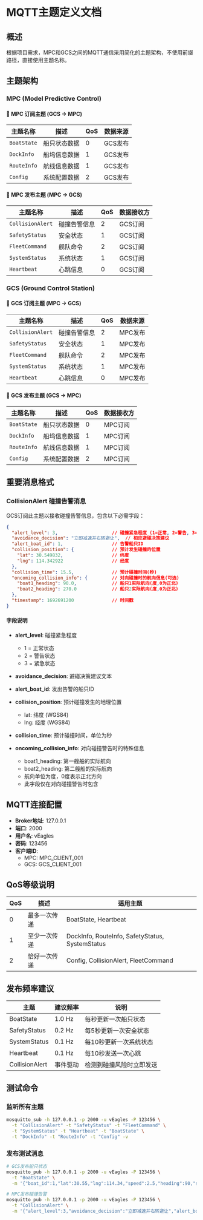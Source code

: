 # MQTT主题定义文档

## 概述

根据项目需求，MPC和GCS之间的MQTT通信采用简化的主题架构，不使用前缀路径，直接使用主题名称。

## 主题架构

### MPC (Model Predictive Control)

#### 🔵 MPC 订阅主题 (GCS → MPC)
| 主题名称 | 描述 | QoS | 数据来源 |
|---------|------|-----|---------|
| `BoatState` | 船只状态数据 | 0 | GCS发布 |
| `DockInfo` | 船坞信息数据 | 1 | GCS发布 |
| `RouteInfo` | 航线信息数据 | 1 | GCS发布 |
| `Config` | 系统配置数据 | 2 | GCS发布 |

#### 🔴 MPC 发布主题 (MPC → GCS)
| 主题名称 | 描述 | QoS | 数据接收方 |
|---------|------|-----|-----------|
| `CollisionAlert` | 碰撞告警信息 | 2 | GCS订阅 |
| `SafetyStatus` | 安全状态 | 1 | GCS订阅 |
| `FleetCommand` | 舰队命令 | 2 | GCS订阅 |
| `SystemStatus` | 系统状态 | 1 | GCS订阅 |
| `Heartbeat` | 心跳信息 | 0 | GCS订阅 |

### GCS (Ground Control Station)

#### 🔵 GCS 订阅主题 (MPC → GCS)
| 主题名称 | 描述 | QoS | 数据来源 |
|---------|------|-----|---------|
| `CollisionAlert` | 碰撞告警信息 | 2 | MPC发布 |
| `SafetyStatus` | 安全状态 | 1 | MPC发布 |
| `FleetCommand` | 舰队命令 | 2 | MPC发布 |
| `SystemStatus` | 系统状态 | 1 | MPC发布 |
| `Heartbeat` | 心跳信息 | 0 | MPC发布 |

#### 🔴 GCS 发布主题 (GCS → MPC)
| 主题名称 | 描述 | QoS | 数据接收方 |
|---------|------|-----|-----------|
| `BoatState` | 船只状态数据 | 0 | MPC订阅 |
| `DockInfo` | 船坞信息数据 | 1 | MPC订阅 |
| `RouteInfo` | 航线信息数据 | 1 | MPC订阅 |
| `Config` | 系统配置数据 | 2 | MPC订阅 |

## 重要消息格式

### CollisionAlert 碰撞告警消息

GCS订阅此主题以接收碰撞告警信息，包含以下必需字段：

```json
{
  "alert_level": 3,                    // 碰撞紧急程度 (1=正常, 2=警告, 3=紧急)
  "avoidance_decision": "立即减速并右转避让",  // 相应避碰决策建议
  "alert_boat_id": 1,                  // 告警船只ID
  "collision_position": {              // 预计发生碰撞的位置
    "lat": 30.549832,                  // 纬度
    "lng": 114.342922                  // 经度
  },
  "collision_time": 15.5,              // 预计碰撞时间(秒)
  "oncoming_collision_info": {         // 对向碰撞时的航向信息(可选)
    "boat1_heading": 90.0,             // 船只1实际航向(度,0为正北)
    "boat2_heading": 270.0             // 船只2实际航向(度,0为正北)
  },
  "timestamp": 1692691200              // 时间戳
}
```

#### 字段说明

- **alert_level**: 碰撞紧急程度
  - 1 = 正常状态
  - 2 = 警告状态  
  - 3 = 紧急状态

- **avoidance_decision**: 避碰决策建议文本

- **alert_boat_id**: 发出告警的船只ID

- **collision_position**: 预计碰撞发生的地理位置
  - lat: 纬度 (WGS84)
  - lng: 经度 (WGS84)

- **collision_time**: 预计碰撞时间，单位为秒

- **oncoming_collision_info**: 对向碰撞警告时的特殊信息
  - boat1_heading: 第一艘船的实际航向
  - boat2_heading: 第二艘船的实际航向
  - 航向单位为度，0度表示正北方向
  - 此字段仅在对向碰撞警告时包含

## MQTT连接配置

- **Broker地址**: 127.0.0.1
- **端口**: 2000
- **用户名**: vEagles
- **密码**: 123456
- **客户端ID**: 
  - MPC: MPC_CLIENT_001
  - GCS: GCS_CLIENT_001

## QoS等级说明

| QoS | 描述 | 适用主题 |
|-----|------|---------|
| 0 | 最多一次传递 | BoatState, Heartbeat |
| 1 | 至少一次传递 | DockInfo, RouteInfo, SafetyStatus, SystemStatus |
| 2 | 恰好一次传递 | Config, CollisionAlert, FleetCommand |

## 发布频率建议

| 主题 | 建议频率 | 说明 |
|------|---------|------|
| BoatState | 1.0 Hz | 每秒更新一次船只状态 |
| SafetyStatus | 0.2 Hz | 每5秒更新一次安全状态 |
| SystemStatus | 0.1 Hz | 每10秒更新一次系统状态 |
| Heartbeat | 0.1 Hz | 每10秒发送一次心跳 |
| CollisionAlert | 事件驱动 | 检测到碰撞风险时立即发送 |

## 测试命令

### 监听所有主题
```bash
mosquitto_sub -h 127.0.0.1 -p 2000 -u vEagles -P 123456 \
  -t "CollisionAlert" -t "SafetyStatus" -t "FleetCommand" \
  -t "SystemStatus" -t "Heartbeat" -t "BoatState" \
  -t "DockInfo" -t "RouteInfo" -t "Config" -v
```

### 发布测试消息
```bash
# GCS发布船只状态
mosquitto_pub -h 127.0.0.1 -p 2000 -u vEagles -P 123456 \
  -t "BoatState" \
  -m '{"boat_id":1,"lat":30.55,"lng":114.34,"speed":2.5,"heading":90,"status":"ACTIVE","timestamp":'$(date +%s)'}'

# MPC发布碰撞告警
mosquitto_pub -h 127.0.0.1 -p 2000 -u vEagles -P 123456 \
  -t "CollisionAlert" \
  -m '{"alert_level":3,"avoidance_decision":"立即减速并右转避让","alert_boat_id":1,"collision_position":{"lat":30.549832,"lng":114.342922},"collision_time":15.5,"oncoming_collision_info":{"boat1_heading":90.0,"boat2_heading":270.0},"timestamp":'$(date +%s)'}'
```
